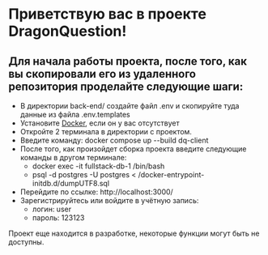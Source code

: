 # Приветствую вас в проекте DragonQuestion!

## Для начала работы проекта, после того, как вы скопировали его из удаленного репозитория проделайте следующие шаги:
- В директории back-end/ создайте файл .env и скопируйте туда данные из файла .env.templates 
- Установите [Docker](https://www.docker.com/products/docker-desktop/), если он у вас отсутствует
- Откройте 2 терминала в директории с проектом. 
- Введите команду: docker compose up --build dq-client
- После того, как произойдет сборка проекта введите следующие команды в другом терминале:
    - docker exec -it fullstack-db-1 /bin/bash
    - psql -d postgres -U postgres < /docker-entrypoint-initdb.d/dumpUTF8.sql
- Перейдите по ссылке: http://localhost:3000/
- Зарегистрируйтесь или войдите в учётную запись:
    - логин: user
    - пароль: 123123

Проект еще находится в разработке, некоторые функции могут быть не доступны.
